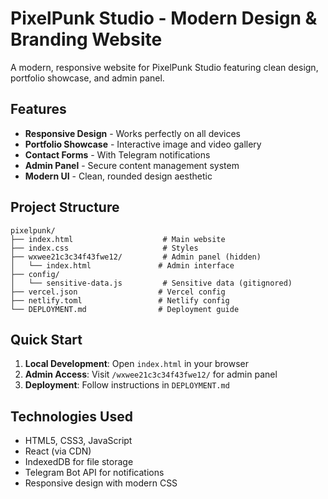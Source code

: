 # PixelPunk Studio - Modern Design & Branding Website

A modern, responsive website for PixelPunk Studio featuring clean design, portfolio showcase, and admin panel.

## Features

- **Responsive Design** - Works perfectly on all devices
- **Portfolio Showcase** - Interactive image and video gallery
- **Contact Forms** - With Telegram notifications
- **Admin Panel** - Secure content management system
- **Modern UI** - Clean, rounded design aesthetic

## Project Structure

```
pixelpunk/
├── index.html                    # Main website
├── index.css                     # Styles
├── wxwee21c3c34f43fwe12/         # Admin panel (hidden)
│   └── index.html               # Admin interface
├── config/
│   └── sensitive-data.js         # Sensitive data (gitignored)
├── vercel.json                  # Vercel config
├── netlify.toml                 # Netlify config
└── DEPLOYMENT.md                # Deployment guide
```

## Quick Start

1. **Local Development**: Open `index.html` in your browser
2. **Admin Access**: Visit `/wxwee21c3c34f43fwe12/` for admin panel
3. **Deployment**: Follow instructions in `DEPLOYMENT.md`

## Technologies Used

- HTML5, CSS3, JavaScript
- React (via CDN)
- IndexedDB for file storage
- Telegram Bot API for notifications
- Responsive design with modern CSS

